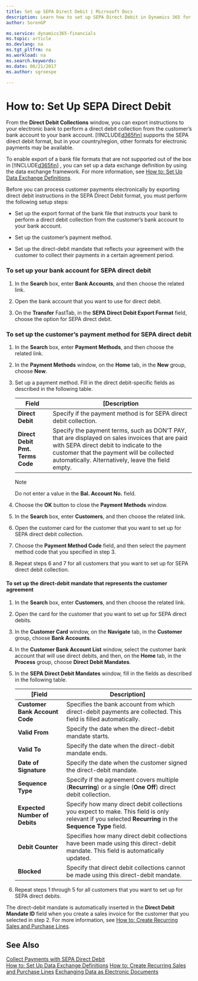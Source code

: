 ```yaml
---
title: Set up SEPA Direct Debit | Microsoft Docs
description: Learn how to set up SEPA Direct Debit in Dynamics 365 for Financials.
author: SorenGP

ms.service: dynamics365-financials
ms.topic: article
ms.devlang: na
ms.tgt_pltfrm: na
ms.workload: na
ms.search.keywords:
ms.date: 08/21/2017
ms.author: sgroespe

---
```

# How to: Set Up SEPA Direct Debit
From the **Direct Debit Collections** window, you can export instructions to your electronic bank to perform a direct debit collection from the customer’s bank account to your bank account. [!INCLUDE[d365fin](includes/d365fin_md.md)] supports the SEPA direct debit format, but in your country/region, other formats for electronic payments may be available.  

To enable export of a bank file formats that are not supported out of the box in [!INCLUDE[d365fin](includes/d365fin_md.md)] , you can set up a data exchange definition by using the data exchange framework. For more information, see [How to: Set Up Data Exchange Definitions](across-how-to-set-up-data-exchange-definitions.md).  

 Before you can process customer payments electronically by exporting direct debit instructions in the SEPA Direct Debit format, you must perform the following setup steps:  

-   Set up the export format of the bank file that instructs your bank to perform a direct debit collection from the customer’s bank account to your bank account.  

-   Set up the customer’s payment method.  

-   Set up the direct-debit mandate that reflects your agreement with the customer to collect their payments in a certain agreement period.  

### To set up your bank account for SEPA direct debit  

1.  In the **Search** box, enter **Bank Accounts**, and then choose the related link.  

2.  Open the bank account that you want to use for direct debit.  

3.  On the **Transfer** FastTab, in the **SEPA Direct Debit Export Format** field, choose the option for SEPA direct debit.  

### To set up the customer’s payment method for SEPA direct debit  

1.  In the **Search** box, enter **Payment Methods**, and then choose the related link.  

2.  In the **Payment Methods** window, on the **Home** tab, in the **New** group, choose **New**.  

3.  Set up a payment method. Fill in the direct debit\-specific fields as described in the following table.  

    |Field|[Description|  
    |---------------------------------|---------------------------------------|  
    |**Direct Debit**|Specify if the payment method is for SEPA direct debit collection.|  
    |**Direct Debit Pmt. Terms Code**|Specify the payment terms, such as DON’T PAY, that are displayed on sales invoices that are paid with SEPA direct debit to indicate to the customer that the payment will be collected automatically. Alternatively, leave the field empty.|  

    > [!NOTE]  
    >  Do not enter a value in the **Bal. Account No.** field.  

4.  Choose the **OK** button to close the **Payment Methods** window.  

5.  In the **Search** box, enter **Customers**, and then choose the related link.  

6.  Open the customer card for the customer that you want to set up for SEPA direct debit collection.  

7.  Choose the **Payment Method Code** field, and then select the payment method code that you specified in step 3.  

8.  Repeat steps 6 and 7 for all customers that you want to set up for SEPA direct debit collection.  

#### To set up the direct-debit mandate that represents the customer agreement  

1.  In the **Search** box, enter **Customers**, and then choose the related link.  

2.  Open the card for the customer that you want to set up for SEPA direct debits.  

3.  In the **Customer Card** window, on the **Navigate** tab, in the **Customer** group, choose **Bank Accounts**.  

4.  In the **Customer Bank Account List** window, select the customer bank account that will use direct debits, and then, on the **Home** tab, in the **Process** group, choose **Direct Debit Mandates**.  

5.  In the **SEPA Direct Debit Mandates** window, fill in the fields as described in the following table.  

    |[Field|Description]|  
    |---------------------------------|---------------------------------------|  
    |**Customer Bank Account Code**|Specifies the bank account from which direct\-debit payments are collected. This field is filled automatically.|  
    |**Valid From**|Specify the date when the direct\-debit mandate starts.|  
    |**Valid To**|Specify the date when the direct\-debit mandate ends.|  
    |**Date of Signature**|Specify the date when the customer signed the direct\-debit mandate.|  
    |**Sequence Type**|Specify if the agreement covers multiple (**Recurring**) or a single (**One Off**) direct debit collection.|  
    |**Expected Number of Debits**|Specify how many direct debit collections you expect to make. This field is only relevant if you selected **Recurring** in the **Sequence Type** field.|  
    |**Debit Counter**|Specifies how many direct debit collections have been made using this direct\-debit mandate. This field is automatically updated.|  
    |**Blocked**|Specify that direct debit collections cannot be made using this direct\-debit mandate.|  

6.  Repeat steps 1 through 5 for all customers that you want to set up for SEPA direct debits.  

 The direct-debit mandate is automatically inserted in the **Direct Debit Mandate ID** field when you create a sales invoice for the customer that you selected in step 2. For more information, see [How to: Create Recurring Sales and Purchase Lines](sales-how-work-standard-lines.md).  

## See Also  
[Collect Payments with SEPA Direct Debit](finance-collect-payments-with-sepa-direct-debit.md)  
[How to: Set Up Data Exchange Definitions](across-how-to-set-up-data-exchange-definitions.md)
[How to: Create Recurring Sales and Purchase Lines](sales-how-work-standard-lines.md)
[Exchanging Data as Electronic Documents](across-data-exchange.md)
